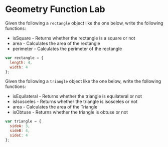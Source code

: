 # Geometry Function Lab

Given the following a `rectangle` object like the one below, write the following functions:

* isSquare - Returns whether the rectangle is a square or not
* area - Calculates the area of the rectangle
* perimeter - Calculates the perimeter of the rectangle

```javascript
var rectangle = {
  length: 4,
  width: 4
};
```

Given the following a `triangle` object like the one below, write the following functions:

* isEquilateral - Returns whether the triangle is equilateral or not
* isIsosceles - Returns whether the triangle is isosceles or not
* area - Calculates the area of the Triangle
* isObtuse - Returns whether the triangle is obtuse or not

```javascript
var triangle = {
  sideA: 3,
  sideB: 4,
  sideC: 4
};
```
